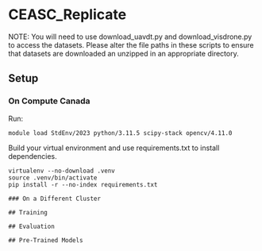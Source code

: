 # CEASC_Replicate
NOTE: You will need to use download_uavdt.py and download_visdrone.py to access the datasets. Please alter the file paths in these scripts to ensure that datasets are downloaded an unzipped in an appropriate directory.

## Setup
### On Compute Canada
Run: 
```
module load StdEnv/2023 python/3.11.5 scipy-stack opencv/4.11.0
```

Build your virtual environment and use requirements.txt to install dependencies.
```
virtualenv --no-download .venv
source .venv/bin/activate
pip install -r --no-index requirements.txt

### On a Different Cluster

## Training

## Evaluation

## Pre-Trained Models

